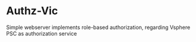# Authz-Vic

Simple webserver implements role-based authorization, regarding Vsphere PSC as authorization service
